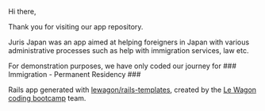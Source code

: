 Hi there,

Thank you for visiting our app repository.

Juris Japan was an app aimed at helping foreigners in Japan with various administrative processes such as help with immigration services, law etc.

For demonstration purposes, we have only coded our journey for ### Immigration - Permanent Residency ###

Rails app generated with [lewagon/rails-templates](https://github.com/lewagon/rails-templates), created by the [Le Wagon coding bootcamp](https://www.lewagon.com) team.
